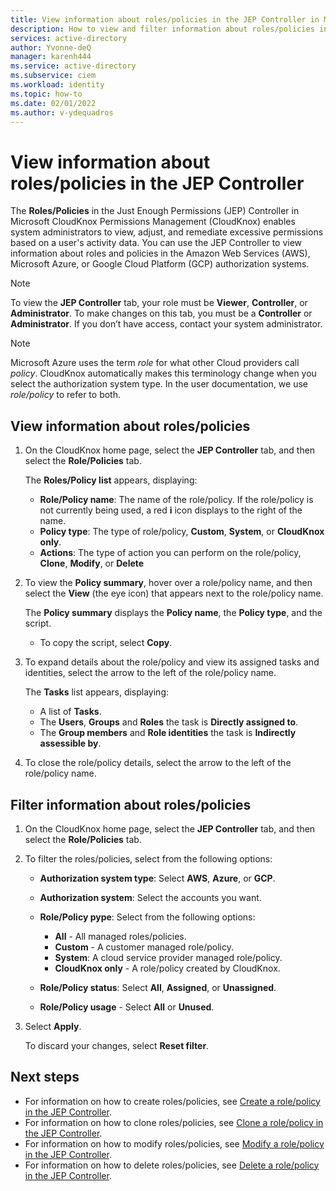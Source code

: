 ```yaml
---
title: View information about roles/policies in the JEP Controller in Microsoft CloudKnox Permissions Management
description: How to view and filter information about roles/policies in the JEP Controller in Microsoft CloudKnox Permissions Management.
services: active-directory
author: Yvonne-deQ
manager: karenh444
ms.service: active-directory
ms.subservice: ciem
ms.workload: identity
ms.topic: how-to
ms.date: 02/01/2022
ms.author: v-ydequadros
---
```


# View information about roles/policies in the JEP Controller

The **Roles/Policies** in the Just Enough Permissions (JEP) Controller in Microsoft CloudKnox Permissions Management (CloudKnox) enables system administrators to view, adjust, and remediate excessive permissions based on a user's activity data. You can use the JEP Controller to view information about roles and policies in the Amazon Web Services (AWS), Microsoft Azure, or Google Cloud Platform (GCP) authorization systems. 

> [!NOTE]
> To view the **JEP Controller** tab, your role must be **Viewer**, **Controller**, or **Administrator**. To make changes on this tab, you must be a **Controller** or **Administrator**. If you don’t have access, contact your system administrator.

> [!NOTE]
> Microsoft Azure uses the term *role* for what other Cloud providers call *policy*. CloudKnox automatically makes this terminology change when you select the authorization system type. In the user documentation, we use *role/policy* to refer to both.


## View information about roles/policies

1. On the CloudKnox home page, select the **JEP Controller** tab, and then select the **Role/Policies** tab.

    The **Roles/Policy list** appears, displaying: 

    - **Role/Policy name**: The name of the role/policy. If the role/policy is not currently being used, a red **i** icon displays to the right of the name.
    - **Policy type**: The type of role/policy, **Custom**, **System**, or **CloudKnox only**.
    - **Actions**: The type of action you can perform on the role/policy, **Clone**, **Modify**, or **Delete**

1. To view the **Policy summary**, hover over a role/policy name, and then select the **View** (the eye icon) that appears next to the role/policy name.
 
    The **Policy summary** displays the **Policy name**, the **Policy type**, and the script.
    - To copy the script, select **Copy**.

1. To expand details about the role/policy and view its assigned tasks and identities, select the arrow to the left of the role/policy name. 

    The **Tasks** list appears, displaying:
    - A list of **Tasks**.
    - The **Users**, **Groups** and **Roles** the task is **Directly assigned to**.
    - The **Group members** and **Role identities** the task is **Indirectly assessible by**.

1. To close the role/policy details, select the arrow to the left of the role/policy name.

## Filter information about roles/policies

1. On the CloudKnox home page, select the **JEP Controller** tab, and then select the **Role/Policies** tab.
1. To filter the roles/policies, select from the following options:

    - **Authorization system type**: Select **AWS**, **Azure**, or **GCP**.
    - **Authorization system**: Select the accounts you want.
    - **Role/Policy pype**: Select from the following options:

         - **All** - All managed roles/policies.
         - **Custom** - A customer managed role/policy. 
         - **System**: A cloud service provider managed role/policy. 
         - **CloudKnox only** - A role/policy created by CloudKnox.

    - **Role/Policy status**: Select **All**, **Assigned**, or **Unassigned**.
    - **Role/Policy usage** - Select **All** or **Unused**.
1. Select **Apply**.

    To discard your changes, select **Reset filter**.

## Next steps

- For information on how to create roles/policies, see [Create a role/policy in the JEP Controller](howto-create-role-policy.md).
- For information on how to clone roles/policies, see [Clone a role/policy in the JEP Controller](howto-clone-role-policy.md).
- For information on how to modify roles/policies, see [Modify a role/policy in the JEP Controller](howto-modify-role-policy.md).
- For information on how to delete roles/policies, see [Delete a role/policy in the JEP Controller](howto-delete-role-policy.md).